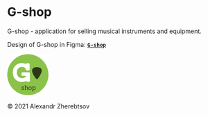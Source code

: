 # G-shop

G-shop - application for selling musical instruments and equipment.

Design of G-shop in Figma: **[```G-shop```](https://www.figma.com/file/G0POTLNDkOiZeewuk2vWx6/G-shop?node-id=1%3A4)**

![G-shop logo](https://github.com/alexandr-zherebtsov/G-shop/blob/master/assets/icons/app_icon.png)

© 2021 Alexandr Zherebtsov
